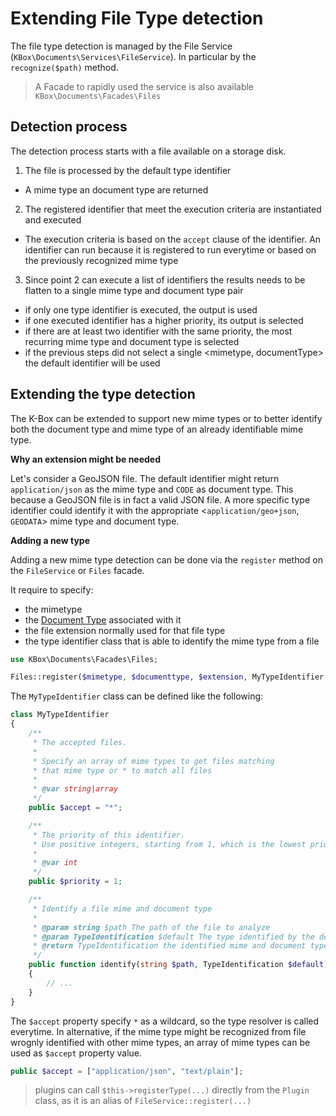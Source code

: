 # Extending File Type detection

The file type detection is managed by the File Service (`KBox\Documents\Services\FileService`). 
In particular by the `recognize($path)` method.

> A Facade to rapidly used the service is also available `KBox\Documents\Facades\Files`

## Detection process

The detection process starts with a file available on a storage disk.

1. The file is processed by the default type identifier
 - A mime type an document type are returned
2. The registered identifier that meet the execution criteria are instantiated and executed
 - The execution criteria is based on the `accept` clause of the identifier. 
   An identifier can run because it is registered to run everytime or based
   on the previously recognized mime type
3. Since point 2 can execute a list of identifiers the results needs to be flatten to a 
   single mime type and document type pair
 - if only one type identifier is executed, the output is used
 - if one executed identifier has a higher priority, its output is selected
 - if there are at least two identifier with the same priority, the most recurring mime 
   type and document type is selected
 - if the previous steps did not select a single <mimetype, documentType> the default
   identifier will be used


## Extending the type detection

The K-Box can be extended to support new mime types or to better identify both the document type
and mime type of an already identifiable mime type.

**Why an extension might be needed**

Let's consider a GeoJSON file. The default identifier might return `application/json` as the mime type and `CODE` 
as document type. This because a GeoJSON file is in fact a valid JSON file. A more specific type identifier 
could identify it with the appropriate <`application/geo+json`, `GEODATA`> mime type and document type.

**Adding a new type**

Adding a new mime type detection can be done via the `register` method on the `FileService` or `Files` facade.

It require to specify:

- the mimetype
- the [Document Type](../user/documents/type-detection.md#document-type) associated with it
- the file extension normally used for that file type
- the type identifier class that is able to identify the mime type from a file

```php
use KBox\Documents\Facades\Files;

Files::register($mimetype, $documenttype, $extension, MyTypeIdentifier::class);
```

The `MyTypeIdentifier` class can be defined like the following:

```php
class MyTypeIdentifier
{   
    /**
     * The accepted files.
     * 
     * Specify an array of mime types to get files matching 
     * that mime type or * to match all files
     * 
     * @var string|array
     */
    public $accept = "*";

    /**
     * The priority of this identifier.
     * Use positive integers, starting from 1, which is the lowest priority
     * 
     * @var int
     */
    public $priority = 1;

    /**
     * Identify a file mime and document type
     * 
     * @param string $path The path of the file to analyze
     * @param TypeIdentification $default The type identified by the default identifier
     * @return TypeIdentification the identified mime and document type
     */
    public function identify(string $path, TypeIdentification $default) : TypeIdentification 
    {
        // ...
    }
}
```

The `$accept` property specify `*` as a wildcard, so the type resolver is called everytime.
In alternative, if the mime type might be recognized from file wrognly identified with
other mime types, an array of mime types can be used as `$accept` property value.

```php
public $accept = ["application/json", "text/plain"];
```

> plugins can call `$this->registerType(...)` directly from the `Plugin` class, as it is an alias of `FileService::register(...)`
